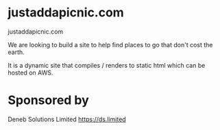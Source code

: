 # justaddapicnic.com 
justaddapicnic.com

We are looking to build a site to help find places to go that don't cost the earth.

It is a dynamic site that compiles / renders to static html which can be hosted on AWS.

# Sponsored by 
Deneb Solutions Limited 
https://ds.limited
